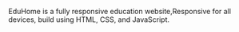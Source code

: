 
  EduHome is a fully responsive education website,Responsive for all devices, build using HTML, CSS, and JavaScript.

  